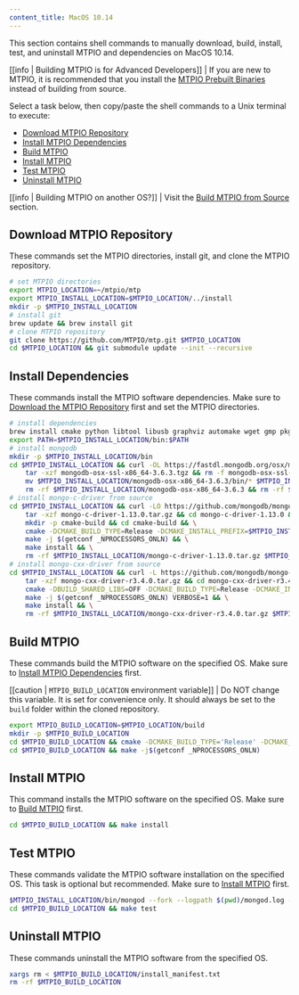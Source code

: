 ```yaml
---
content_title: MacOS 10.14
---
```


This section contains shell commands to manually download, build, install, test, and uninstall MTPIO and dependencies on MacOS 10.14.

[[info | Building MTPIO is for Advanced Developers]]
| If you are new to MTPIO, it is recommended that you install the [MTPIO Prebuilt Binaries](../../../00_install-prebuilt-binaries.md) instead of building from source.

Select a task below, then copy/paste the shell commands to a Unix terminal to execute:

* [Download MTPIO Repository](#download-mtpio-repository)
* [Install MTPIO Dependencies](#install-mtpio-dependencies)
* [Build MTPIO](#build-mtpio)
* [Install MTPIO](#install-mtpio)
* [Test MTPIO](#test-mtpio)
* [Uninstall MTPIO](#uninstall-mtpio)

[[info | Building MTPIO on another OS?]]
| Visit the [Build MTPIO from Source](../../index.md) section.

## Download MTPIO Repository
These commands set the MTPIO directories, install git, and clone the MTPIO repository.
```sh
# set MTPIO directories
export MTPIO_LOCATION=~/mtpio/mtp
export MTPIO_INSTALL_LOCATION=$MTPIO_LOCATION/../install
mkdir -p $MTPIO_INSTALL_LOCATION
# install git
brew update && brew install git
# clone MTPIO repository
git clone https://github.com/MTPIO/mtp.git $MTPIO_LOCATION
cd $MTPIO_LOCATION && git submodule update --init --recursive
```

## Install Dependencies
These commands install the MTPIO software dependencies. Make sure to [Download the MTPIO Repository](#download-mtpio-repository) first and set the MTPIO directories.
```sh
# install dependencies
brew install cmake python libtool libusb graphviz automake wget gmp pkgconfig doxygen openssl@1.1 jq boost || :
export PATH=$MTPIO_INSTALL_LOCATION/bin:$PATH
# install mongodb
mkdir -p $MTPIO_INSTALL_LOCATION/bin
cd $MTPIO_INSTALL_LOCATION && curl -OL https://fastdl.mongodb.org/osx/mongodb-osx-ssl-x86_64-3.6.3.tgz
    tar -xzf mongodb-osx-ssl-x86_64-3.6.3.tgz && rm -f mongodb-osx-ssl-x86_64-3.6.3.tgz && \
    mv $MTPIO_INSTALL_LOCATION/mongodb-osx-x86_64-3.6.3/bin/* $MTPIO_INSTALL_LOCATION/bin/ && \
    rm -rf $MTPIO_INSTALL_LOCATION/mongodb-osx-x86_64-3.6.3 && rm -rf $MTPIO_INSTALL_LOCATION/mongodb-osx-ssl-x86_64-3.6.3.tgz
# install mongo-c-driver from source
cd $MTPIO_INSTALL_LOCATION && curl -LO https://github.com/mongodb/mongo-c-driver/releases/download/1.13.0/mongo-c-driver-1.13.0.tar.gz && \
    tar -xzf mongo-c-driver-1.13.0.tar.gz && cd mongo-c-driver-1.13.0 && \
    mkdir -p cmake-build && cd cmake-build && \
    cmake -DCMAKE_BUILD_TYPE=Release -DCMAKE_INSTALL_PREFIX=$MTPIO_INSTALL_LOCATION -DENABLE_BSON=ON -DENABLE_SSL=DARWIN -DENABLE_AUTOMATIC_INIT_AND_CLEANUP=OFF -DENABLE_STATIC=ON -DENABLE_ICU=OFF -DENABLE_SASL=OFF -DENABLE_SNAPPY=OFF .. && \
    make -j $(getconf _NPROCESSORS_ONLN) && \
    make install && \
    rm -rf $MTPIO_INSTALL_LOCATION/mongo-c-driver-1.13.0.tar.gz $MTPIO_INSTALL_LOCATION/mongo-c-driver-1.13.0
# install mongo-cxx-driver from source
cd $MTPIO_INSTALL_LOCATION && curl -L https://github.com/mongodb/mongo-cxx-driver/archive/r3.4.0.tar.gz -o mongo-cxx-driver-r3.4.0.tar.gz && \
    tar -xzf mongo-cxx-driver-r3.4.0.tar.gz && cd mongo-cxx-driver-r3.4.0/build && \
    cmake -DBUILD_SHARED_LIBS=OFF -DCMAKE_BUILD_TYPE=Release -DCMAKE_INSTALL_PREFIX=$MTPIO_INSTALL_LOCATION .. && \
    make -j $(getconf _NPROCESSORS_ONLN) VERBOSE=1 && \
    make install && \
    rm -rf $MTPIO_INSTALL_LOCATION/mongo-cxx-driver-r3.4.0.tar.gz $MTPIO_INSTALL_LOCATION/mongo-cxx-driver-r3.4.0
```

## Build MTPIO
These commands build the MTPIO software on the specified OS. Make sure to [Install MTPIO Dependencies](#install-mtpio-dependencies) first.

[[caution | `MTPIO_BUILD_LOCATION` environment variable]]
| Do NOT change this variable. It is set for convenience only. It should always be set to the `build` folder within the cloned repository.

```sh
export MTPIO_BUILD_LOCATION=$MTPIO_LOCATION/build
mkdir -p $MTPIO_BUILD_LOCATION
cd $MTPIO_BUILD_LOCATION && cmake -DCMAKE_BUILD_TYPE='Release' -DCMAKE_INSTALL_PREFIX=$MTPIO_INSTALL_LOCATION -DBUILD_MONGO_DB_PLUGIN=true $MTPIO_LOCATION
cd $MTPIO_BUILD_LOCATION && make -j$(getconf _NPROCESSORS_ONLN)
```

## Install MTPIO
This command installs the MTPIO software on the specified OS. Make sure to [Build MTPIO](#build-mtpio) first.
```sh
cd $MTPIO_BUILD_LOCATION && make install
```

## Test MTPIO
These commands validate the MTPIO software installation on the specified OS. This task is optional but recommended. Make sure to [Install MTPIO](#install-mtpio) first.
```sh
$MTPIO_INSTALL_LOCATION/bin/mongod --fork --logpath $(pwd)/mongod.log --dbpath $(pwd)/mongodata
cd $MTPIO_BUILD_LOCATION && make test
```

## Uninstall MTPIO
These commands uninstall the MTPIO software from the specified OS.
```sh
xargs rm < $MTPIO_BUILD_LOCATION/install_manifest.txt
rm -rf $MTPIO_BUILD_LOCATION
```
